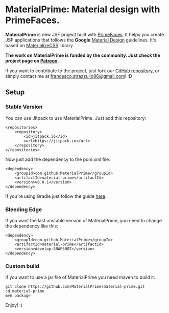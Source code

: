 # MaterialPrime: Material design with PrimeFaces.

**MaterialPrime** is new JSF project built with [PrimeFaces](http://www.primefaces.org/). It helps you create JSF applications that follows the **Google** [Material Design](http://www.google.com/design/spec/material-design/introduction.html) guidelines. It's based on [MaterializeCSS](http://materializecss.com/) library.

**The work on MaterialPrime is funded by the community. Just check the project page on [Patreon](https://www.patreon.com/material_prime/).**

If you want to contribute to the project, just fork our [GitHub repository](https://github.com/MaterialPrime/), or simply contact me at [francesco.strazzullo86@gmail.com](mailto:francesco.strazzullo86@gmail.com)! :D

## Setup
### Stable Version

You can use Jitpack to use MaterialPrime. Just add this repository:

    <repositories>
    	<repository>
    	    <id>jitpack.io</id>
    	    <url>https://jitpack.io</url>
    	</repository>
    </repositories>

Now just add the dependency to the pom.xml file.

    <dependency>
        <groupId>com.github.MaterialPrime</groupId>
        <artifactId>material-prime</artifactId>
        <version>v0.0.1</version>
    </dependency>

If you're using Gradle just follow the guide [here](https://jitpack.io/#MaterialPrime/material-prime).

### Bleeding Edge

If you want the last unstable version of MaterialPrime, you need to change the dependency like this:

    <dependency>
        <groupId>com.github.MaterialPrime</groupId>
        <artifactId>material-prime</artifactId>
        <version>develop-SNAPSHOT</version>
    </dependency>
    
### Custom build

If you want to use a jar file of MaterialPrime you need maven to build it:

    git clone https://github.com/MaterialPrime/material-prime.git
    cd material-prime
    mvn package

Enjoy! :)